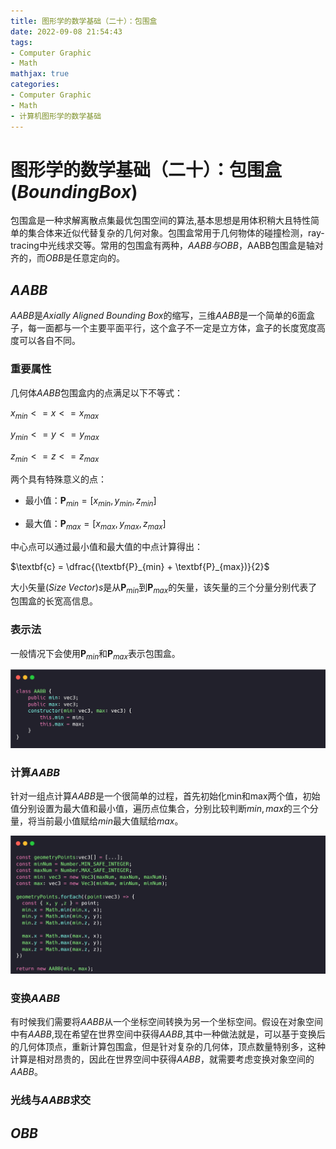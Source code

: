 ```yaml
---
title: 图形学的数学基础（二十）：包围盒
date: 2022-09-08 21:54:43
tags:
- Computer Graphic
- Math
mathjax: true
categories:
- Computer Graphic
- Math
- 计算机图形学的数学基础
---
```


# 图形学的数学基础（二十）：包围盒($Bounding Box$)
包围盒是一种求解离散点集最优包围空间的算法,基本思想是用体积稍大且特性简单的集合体来近似代替复杂的几何对象。包围盒常用于几何物体的碰撞检测，ray-tracing中光线求交等。常用的包围盒有两种，$AABB与OBB$，AABB包围盒是轴对齐的，而$OBB$是任意定向的。

## $AABB$
$AABB$是$Axially\;Aligned\;Bounding\;Box$的缩写，三维$AABB$是一个简单的6面盒子，每一面都与一个主要平面平行，这个盒子不一定是立方体，盒子的长度宽度高度可以各自不同。

### 重要属性

几何体$AABB$包围盒内的点满足以下不等式：

$x_{min} <= x <= x_{max}$

$y_{min} <= y <= y_{max}$

$z_{min} <= z <= z_{max}$

两个具有特殊意义的点：

- 最小值：$\textbf{P}_{min} = [x_{min}, y_{min}, z_{min}]$

- 最大值：$\textbf{P}_{max} = [x_{max}, y_{max}, z_{max}]$

中心点可以通过最小值和最大值的中点计算得出：

$\textbf{c} = \dfrac{(\textbf{P}_{min} + \textbf{P}_{max})}{2}$

大小矢量($Size\;Vector$)$s$是从$\textbf{P}_{min}$到$\textbf{P}_{max}$的矢量，该矢量的三个分量分别代表了包围盒的长宽高信息。

### 表示法
一般情况下会使用$\textbf{P}_{min}$和$\textbf{P}_{max}$表示包围盒。

![AABB](图形学的数学基础（二十）：几何图元-包围盒/1.png)
### 计算$AABB$
针对一组点计算$AABB$是一个很简单的过程，首先初始化min和max两个值，初始值分别设置为最大值和最小值，遍历点位集合，分别比较判断$min,max$的三个分量，将当前最小值赋给$min$最大值赋给$max$。

![AABB](图形学的数学基础（二十）：几何图元-包围盒/2.png)

### 变换$AABB$
有时候我们需要将$AABB$从一个坐标空间转换为另一个坐标空间。假设在对象空间中有$AABB$,现在希望在世界空间中获得$AABB$,其中一种做法就是，可以基于变换后的几何体顶点，重新计算包围盒，但是针对复杂的几何体，顶点数量特别多，这种计算是相对昂贵的，因此在世界空间中获得$AABB$，就需要考虑变换对象空间的$AABB$。


### 光线与$AABB$求交


## $OBB$




